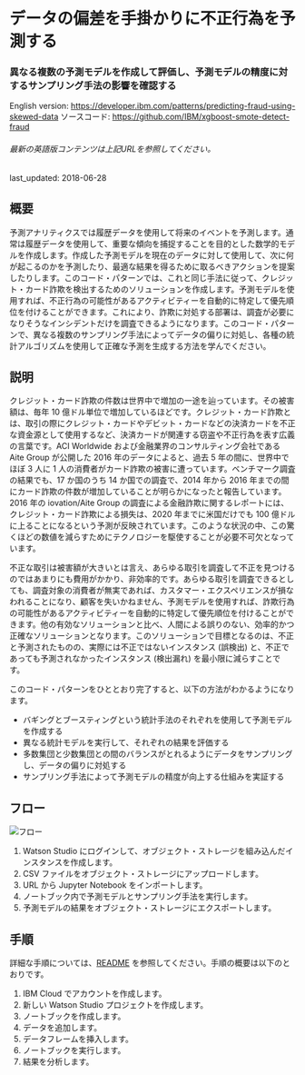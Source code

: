 # データの偏差を手掛かりに不正行為を予測する

### 異なる複数の予測モデルを作成して評価し、予測モデルの精度に対するサンプリング手法の影響を確認する

English version: https://developer.ibm.com/patterns/predicting-fraud-using-skewed-data
  ソースコード: https://github.com/IBM/xgboost-smote-detect-fraud

###### 最新の英語版コンテンツは上記URLを参照してください。
last_updated: 2018-06-28

 
## 概要

予測アナリティクスでは履歴データを使用して将来のイベントを予測します。通常は履歴データを使用して、重要な傾向を捕捉することを目的とした数学的モデルを作成します。作成した予測モデルを現在のデータに対して使用して、次に何が起こるのかを予測したり、最適な結果を得るために取るべきアクションを提案したりします。このコード・パターンでは、これと同じ手法に従って、クレジット・カード詐欺を検出するためのソリューションを作成します。予測モデルを使用すれば、不正行為の可能性があるアクティビティーを自動的に特定して優先順位を付けることができます。これにより、詐欺に対処する部署は、調査が必要になりそうなインシデントだけを調査できるようになります。このコード・パターンで、異なる複数のサンプリング手法によってデータの偏りに対処し、各種の統計アルゴリズムを使用して正確な予測を生成する方法を学んでください。

## 説明

クレジット・カード詐欺の件数は世界中で増加の一途を辿っています。その被害額は、毎年 10 億ドル単位で増加しているほどです。クレジット・カード詐欺とは、取引の際にクレジット・カードやデビット・カードなどの決済カードを不正な資金源として使用するなど、決済カードが関連する窃盗や不正行為を表す広義の言葉です。ACI Worldwide および金融業界のコンサルティング会社である Aite Group が公開した 2016 年のデータによると、過去 5 年の間に、世界中でほぼ 3 人に 1 人の消費者がカード詐欺の被害に遭っています。ベンチマーク調査の結果でも、17 か国のうち 14 か国での調査で、2014 年から 2016 年までの間にカード詐欺の件数が増加していることが明らかになったと報告しています。2016 年の iovation/Aite Group の調査による金融詐欺に関するレポートには、クレジット・カード詐欺による損失は、2020 年までに米国だけでも 100 億ドルに上ることになるという予測が反映されています。このような状況の中、この驚くほどの数値を減らすためにテクノロジーを駆使することが必要不可欠となっています。

不正な取引は被害額が大きいとは言え、あらゆる取引を調査して不正を見つけるのではあまりにも費用がかかり、非効率的です。あらゆる取引を調査できるとしても、調査対象の消費者が無実であれば、カスタマー・エクスペリエンスが損なわれることになり、顧客を失いかねません、予測モデルを使用すれば、詐欺行為の可能性があるアクティビティーを自動的に特定して優先順位を付けることができます。他の有効なソリューションと比べ、人間による誤りのない、効率的かつ正確なソリューションとなります。このソリューションで目標となるのは、不正と予測されたものの、実際には不正ではないインスタンス (誤検出) と、不正であっても予測されなかったインスタンス (検出漏れ) を最小限に減らすことです。

このコード・パターンをひととおり完了すると、以下の方法がわかるようになります。

* バギングとブースティングという統計手法のそれぞれを使用して予測モデルを作成する
* 異なる統計モデルを実行して、それぞれの結果を評価する
* 多数集団と少数集団との間のバランスがとれるようにデータをサンプリングし、データの偏りに対処する
* サンプリング手法によって予測モデルの精度が向上する仕組みを実証する

## フロー

![フロー](../../images/architecture-predict-fraud.png)

1. Watson Studio にログインして、オブジェクト・ストレージを組み込んだインスタンスを作成します。
1. CSV ファイルをオブジェクト・ストレージにアップロードします。
1. URL から Jupyter Notebook をインポートします。
1.  ノートブック内で予測モデルとサンプリング手法を実行します。
1. 予測モデルの結果をオブジェクト・ストレージにエクスポートします。

## 手順

詳細な手順については、[README](https://github.com/IBM/xgboost-smote-detect-fraud/blob/master/README.md) を参照してください。手順の概要は以下のとおりです。

1. IBM Cloud でアカウントを作成します。
1. 新しい Watson Studio プロジェクトを作成します。
1. ノートブックを作成します。
1. データを追加します。
1. データフレームを挿入します。
1. ノートブックを実行します。
1. 結果を分析します。
